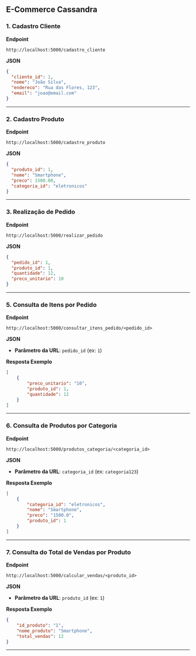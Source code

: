 ## E-Commerce Cassandra

### 1. Cadastro Cliente

**Endpoint**
```
http://localhost:5000/cadastro_cliente
```

**JSON**
```json
{
  "cliente_id": 1,
  "nome": "João Silva",
  "endereco": "Rua das Flores, 123",
  "email": "joao@email.com"
}
```

---

### 2. Cadastro Produto

**Endpoint**
```
http://localhost:5000/cadastro_produto
```

**JSON**
```json
{
  "produto_id": 1,
  "nome": "Smartphone",
  "preco": 1500.00,
  "categoria_id": "eletronicos"
}
```

---

### 3. Realização de Pedido

**Endpoint**
```
http://localhost:5000/realizar_pedido
```

**JSON**
```json
{
  "pedido_id": 1,
  "produto_id": 1,
  "quantidade": 12,
  "preco_unitario": 10
}
```


---

### 5. Consulta de Itens por Pedido

**Endpoint**
```
http://localhost:5000/consultar_itens_pedido/<pedido_id>
```

**JSON**
- **Parâmetro da URL**: `pedido_id` (ex: `1`)

**Resposta Exemplo**
```json
[
	{
		"preco_unitario": "10",
		"produto_id": 1,
		"quantidade": 12
	}
]
```

---

### 6. Consulta de Produtos por Categoria

**Endpoint**
```
http://localhost:5000/produtos_categoria/<categoria_id>
```

**JSON**
- **Parâmetro da URL**: `categoria_id` (ex: `categoria123`)

**Resposta Exemplo**
```json
[
	{
		"categoria_id": "eletronicos",
		"nome": "Smartphone",
		"preco": "1500.0",
		"produto_id": 1
	}
]
```

---

### 7. Consulta do Total de Vendas por Produto

**Endpoint**
```
http://localhost:5000/calcular_vendas/<produto_id>
```

**JSON**
- **Parâmetro da URL**: `produto_id` (ex: `1`)

**Resposta Exemplo**
```json
{
	"id_produto": "1",
	"nome_produto": "Smartphone",
	"total_vendas": 12
}
```

---
